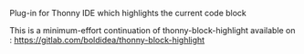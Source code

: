 Plug-in for Thonny IDE which highlights the current code block

This is a minimum-effort continuation of thonny-block-highlight
available on : https://gitlab.com/boldidea/thonny-block-highlight
